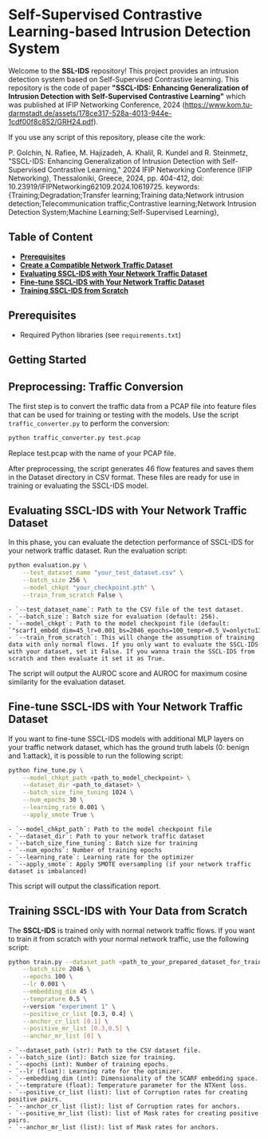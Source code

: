 # Self-Supervised Contrastive Learning-based Intrusion Detection System

Welcome to the **SSL-IDS** repository! This project provides an intrusion detection system based on Self-Supervised Contrastive learning.
This repository is the code of paper **"SSCL-IDS: Enhancing Generalization of Intrusion Detection with Self-Supervised Contrastive Learning"** which was published at IFIP Networking Conference, 2024 (https://www.kom.tu-darmstadt.de/assets/178ce317-528a-4013-944e-1cdf00f8c852/GRH24.pdf). 

If you use any script of this repository, please cite the work:

P. Golchin, N. Rafiee, M. Hajizadeh, A. Khalil, R. Kundel and R. Steinmetz, "SSCL-IDS: Enhancing Generalization of Intrusion Detection with Self-Supervised Contrastive Learning," 2024 IFIP Networking Conference (IFIP Networking), Thessaloniki, Greece, 2024, pp. 404-412, doi: 10.23919/IFIPNetworking62109.2024.10619725.
keywords: {Training;Degradation;Transfer learning;Training data;Network intrusion detection;Telecommunication traffic;Contrastive learning;Network Intrusion Detection System;Machine Learning;Self-Supervised Learning},

## Table of Content

- [**Prerequisites**](##prerequisites)
- [**Create a Compatible Network Traffic Dataset**](##preprocessing)
- [**Evaluating SSCL-IDS with Your Network Traffic Dataset**](##evaluation )
- [**Fine-tune SSCL-IDS with Your Network Traffic Dataset**](##fine_tune)
- [**Training SSCL-IDS from Scratch**](##training)
  
## <span id="prerequisites">Prerequisites</span>
- Required Python libraries (see `requirements.txt`)

## Getting Started

## <span id="preprocessing">Preprocessing: Traffic Conversion</span>
The first step is to convert the traffic data from a PCAP file into feature files that can be used for training or testing with the models. Use the script `traffic_converter.py` to perform the conversion:

```bash
python traffic_converter.py test.pcap
```
Replace test.pcap with the name of your PCAP file.

After preprocessing, the script generates 46 flow features and saves them in the Dataset directory in CSV format. These files are ready for use in training or evaluating the SSCL-IDS model.

## <span id="evaluation">Evaluating SSCL-IDS with Your Network Traffic Dataset</span>
In this phase, you can evaluate the detection performance of SSCL-IDS for your network traffic dataset. Run the evaluation script:

```bash
python evaluation.py \
    --test_dataset_name "your_test_dataset.csv" \
    --batch_size 256 \
    --model_chkpt "your_checkpoint.pth" \
    --train_from_scratch False \
```

    - `--test_dataset_name`: Path to the CSV file of the test dataset.
    - `--batch_size`: Batch size for evaluation (default: 256).
    - `--model_chkpt`: Path to the model checkpoint file (default: `"scarf1_embdd_dim=45_lr=0.001_bs=2046_epochs=100_tempr=0.5_V=onlyctu13_cr_rt=0.4_ach_cr_rt=0.2_msk_rt0_ach_msk_rt0.pth"`).
    - `--train_from_scratch`: This will change the assumption of training data with only normal flows. If you only want to evaluate the SSCL-IDS with your dataset, set it False. If you wanna train the SSCL-IDS from scratch and then evaluate it set it as True.
The script will output the AUROC score and AUROC for maximum cosine similarity for the evaluation dataset.

## <span id="fine_tune">Fine-tune SSCL-IDS with Your Network Traffic Dataset</span>

If you want to fine-tune SSCL-IDS models with additional MLP layers on your traffic network dataset, which has the ground truth labels (0: benign and 1:attack), it is possible to run the following script:
```bash
python fine_tune.py \
    --model_chkpt_path <path_to_model_checkpoint> \
    --dataset_dir <path_to_dataset> \
    --batch_size_fine_tuning 1024 \
    --num_epochs 30 \
    --learning_rate 0.001 \
    --apply_smote True \
```
    - `--model_chkpt_path`: Path to the model checkpoint file
    - `--dataset_dir`: Path to your network traffic dataset
    - `--batch_size_fine_tuning`: Batch size for training
    - `--num_epochs`: Number of training epochs
    - `--learning_rate`: Learning rate for the optimizer
    - `--apply_smote`: Apply SMOTE oversampling (if your network traffic dataset is imbalanced)

This script will output the classification report.

## <span id="training">Training SSCL-IDS with Your Data from Scratch</span>
The **SSCL-IDS** is trained only with normal network traffic flows. If you want to train it from scratch with your normal network traffic, use the following script:
```bash
python train.py --dataset_path <path_to_your_prepared_dataset_for_training> \
    --batch_size 2046 \
    --epochs 100 \
    --lr 0.001 \
    --embedding_dim 45 \
    --temprature 0.5 \ 
    --version "experiment 1" \
    --positive_cr_list [0.3, 0.4] \
    --anchor_cr_list [0.1] \
    --positive_mr_list [0.3,0.5] \
    --anchor_mr_list [0] \
```

    - `--dataset_path (str): Path to the CSV dataset file.
    - `--batch_size (int): Batch size for training.
    - `--epochs (int): Number of training epochs.
    - `--lr (float): Learning rate for the optimizer.
    - `--embedding_dim (int): Dimensionality of the SCARF embedding space.
    - `--temprature (float): Temperature parameter for the NTXent loss.
    - `--positive_cr_list (list): list of Corruption rates for creating positive pairs.
    - `--anchor_cr_list (list): list of Corruption rates for anchors.
    - `--positive_mr_list (list): list of Mask rates for creating positive pairs.
    - `--anchor_mr_list (list): list of Mask rates for anchors.


